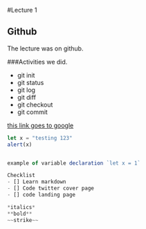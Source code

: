 #Lecture 1

## Github
The lecture was on github.

###Activities we did.

- git init
- git status
- git log
- git diff
- git checkout
- git commit


[this link goes to google](https://www.google.com)

```javascript
let x = "testing 123"
alert(x)


example of variable declaration `let x = 1`

Checklist
- [] Learn markdown
- [] Code twitter cover page
- [] code landing page

*italics*
**bold**
~~strike~~